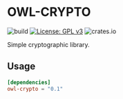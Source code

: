 # OWL-CRYPTO
![build](https://github.com/rebrave04/owl-crypto/actions/workflows/rust.yml/badge.svg)
[![License: GPL v3](https://img.shields.io/badge/License-GPLv3-blue.svg)](https://www.gnu.org/licenses/gpl-3.0)
![crates.io](https://img.shields.io/crates/v/owl-crypto.svg)

Simple cryptographic library.

## Usage
```toml
[dependencies]
owl-crypto = "0.1"
```
